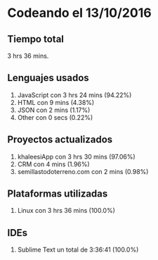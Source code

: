 # Codeando el 13/10/2016

## Tiempo total
3 hrs 36 mins.

## Lenguajes usados
1. JavaScript con 3 hrs 24 mins (94.22%)
1. HTML con 9 mins (4.38%)
1. JSON con 2 mins (1.17%)
1. Other con 0 secs (0.22%)

## Proyectos actualizados
1. khaleesiApp con 3 hrs 30 mins (97.06%)
1. CRM con 4 mins (1.96%)
1. semillastodoterreno.com con 2 mins (0.98%)

## Plataformas utilizadas
1. Linux con 3 hrs 36 mins (100.0%)

## IDEs
1. Sublime Text un total de 3:36:41 (100.0%)
